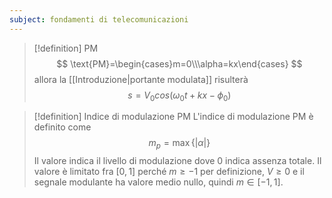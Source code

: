 ```yaml
---
subject: fondamenti di telecomunicazioni
---
```

> [!definition] PM
> $$
> \text{PM}=\begin{cases}m=0\\\alpha=kx\end{cases}
> $$
> allora la [[Introduzione|portante modulata]] risulterà
> $$
> s=V_0cos(\omega_0t+kx-\phi_0)
> $$

> [!definition] Indice di modulazione PM
> L'indice di modulazione PM è definito come
> $$
> m_p=\max\{|\alpha|\}
> $$
> Il valore indica il livello di modulazione dove 0 indica assenza totale.
> Il valore è limitato fra $[0,1]$ perché $m\ge-1$ per definizione, $V\ge0$ e il segnale modulante ha valore medio nullo, quindi $m\in[-1,1]$. 